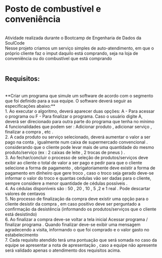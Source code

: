 # Posto de combustível e conveniência
<br>
Atividade realizada durante o Bootcamp de Engenharia de Dados da SoulCode 
<br>
Nesse projeto criamos um serviço simples de auto-atendimento, em que o próprio cliente faz o imput daquilo está comprando, seja na loja de conveniência ou do combustível que está comprando
<br>
<br>

## Requisitos:

<br>
**Criar um programa que simule um software de acordo com o segmento que foi definido para a sua equipe. O software deverá seguir as especificações abaixo:**
<br>
1. Ao executar o algoritmo, deverá aparecer duas opções: A - Para acessar o programa ou F - Para finalizar o programa. Caso o usuário digite A, deverá ser direcionado para outra parte do programa que tenha no mínimo 4  funcionalidades que podem ser : Adicionar produto , adicionar serviço , finalizar a compra , etc .<br>
2. A cada produto ou serviço selecionado, deverá aumentar o valor a ser pago na conta , igualmente num caixa de supermercado convencional . considerando que o cliente pode levar mais de uma quantidade do mesmo produto/serviço (ex : 2 caixas de leite , 2 trocas de pneus ) .<br>
3. Ao fechar/concluir o processo de seleção de produtos/serviços deve exibir ao cliente o total de valor a ser pago e pedir para que o cliente selecione a forma de pagamento , obrigatoriamente deve existir a forma de pagamento em dinheiro que gere troco , caso o troco seja gerado deve-se informar o valor do troco e quantas cedulas vão ser dadas para o cliente, sempre considere a menor quantidade de cédulas possíveis .<br>
4. As cédulas disponíveis são : 50 , 20 , 10 , 5 ,2 e 1 real . Pode descartar valores de centavos <br>
5. No processo de finalização da compra deve existir uma opção para o cliente desistir da compra , em caso positivo deve ser perguntado a confirmação da desistência (informando os produtos/serviços que o cliente está desistindo)<br>
6. Ao finalizar a compra deve-se voltar a tela inicial Acessar programa / finalizar programa . Quando finalizar deve-se exibir uma mensagem agradecendo a visita, informando o que foi comprado e o valor gasto no estabelecimento <br>
7. Cada requisito atendido terá uma pontuação que será somada no caso da equipe se apresentar a nota de apresentação , caso a equipe não apresente será validado apenas o atendimento dos requisitos acima.
